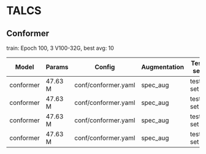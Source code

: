 # TALCS

## Conformer
train: Epoch 100, 3 V100-32G, best avg: 10

| Model | Params | Config | Augmentation| Test set | Decode method | Loss | WER |  
| --- | --- | --- | --- | --- | --- | --- | --- |
| conformer | 47.63 M | conf/conformer.yaml | spec_aug | test-set | attention | 9.85091028213501 | 0.102786 |  
| conformer | 47.63 M | conf/conformer.yaml | spec_aug | test-set | ctc_greedy_search | 9.85091028213501 | 0.103538 |  
| conformer | 47.63 M | conf/conformer.yaml | spec_aug | test-set | ctc_prefix_beam_search | 9.85091028213501 | 0.103317 |  
| conformer | 47.63 M | conf/conformer.yaml | spec_aug | test-set | attention_rescoring | 9.85091028213501 | 0.084374 |  
